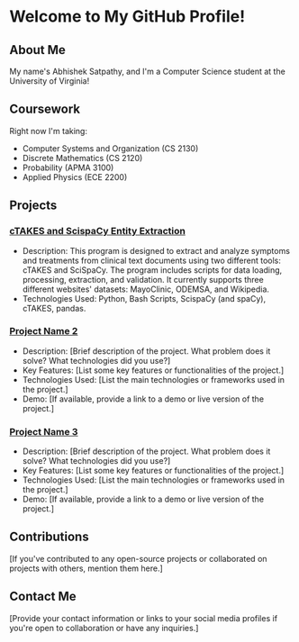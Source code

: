 # Welcome to My GitHub Profile!

## About Me
My name's Abhishek Satpathy, and I'm a Computer Science student at the University of Virginia!

## Coursework
Right now I'm taking:
- Computer Systems and Organization (CS 2130)	
- Discrete Mathematics (CS 2120)
- Probability (APMA 3100)
- Applied Physics (ECE 2200)

## Projects

### [cTAKES and ScispaCy Entity Extraction](https://github.com/asatpathy314/cTAKES-SciSpaCy-symptom-extractor)
- Description: This program is designed to extract and analyze symptoms and treatments from clinical text documents using two different tools: cTAKES and SciSpaCy. The program includes scripts for data loading, processing, extraction, and validation. It currently supports three different websites' datasets: MayoClinic, ODEMSA, and Wikipedia.
- Technologies Used: Python, Bash Scripts, ScispaCy (and spaCy), cTAKES, pandas.

### [Project Name 2](link_to_project)
- Description: [Brief description of the project. What problem does it solve? What technologies did you use?]
- Key Features: [List some key features or functionalities of the project.]
- Technologies Used: [List the main technologies or frameworks used in the project.]
- Demo: [If available, provide a link to a demo or live version of the project.]

### [Project Name 3](link_to_project)
- Description: [Brief description of the project. What problem does it solve? What technologies did you use?]
- Key Features: [List some key features or functionalities of the project.]
- Technologies Used: [List the main technologies or frameworks used in the project.]
- Demo: [If available, provide a link to a demo or live version of the project.]

## Contributions
[If you've contributed to any open-source projects or collaborated on projects with others, mention them here.]

## Contact Me
[Provide your contact information or links to your social media profiles if you're open to collaboration or have any inquiries.]
